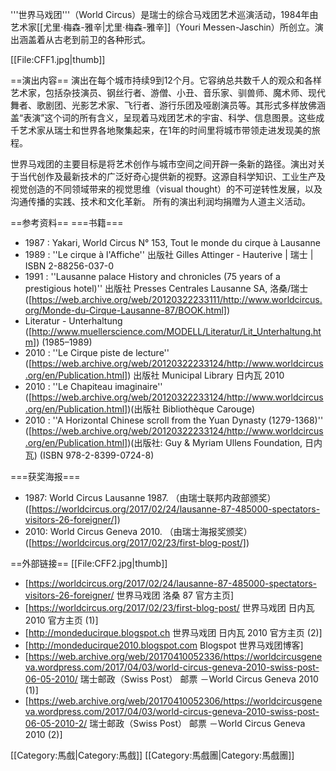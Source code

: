 '''世界马戏团'''（World Circus）是瑞士的综合马戏团艺术巡演活动，1984年由艺术家[[尤里·梅森-雅辛|尤里·梅森-雅辛]]（Youri Messen-Jaschin）所创立。演出涵盖着从古老到前卫的各种形式。

[[File:CFF1.jpg|thumb]]

==演出内容==
演出在每个城市持续9到12个月。它容纳总共数千人的观众和各样艺术家，包括杂技演员、钢丝行者、游僧、小丑、音乐家、驯兽师、魔术师、现代舞者、歌剧团、光影艺术家、飞行者、游行乐团及哑剧演员等。其形式多样放佛涵盖“表演”这个词的所有含义，呈现着马戏团艺术的宇宙、科学、信息图景。这些成千艺术家从瑞士和世界各地聚集起来，在1年的时间里将城市带领走进发现美的旅程。

世界马戏团的主要目标是将艺术创作与城市空间之间开辟一条新的路径。演出对关于当代创作及最新技术的广泛好奇心提供新的视野。这源自科学知识、工业生产及视觉创造的不同领域带来的视觉思维（visual thought）的不可逆转性发展，以及沟通传播的实践、技术和文化革新。
所有的演出利润均捐赠为人道主义活动。

==参考资料==
===书籍===

* 1987 : Yakari, World Circus N° 153, Tout le monde du cirque à Lausanne
* 1989 : ''Le cirque à l'Affiche'' 出版社 Gilles Attinger - Hauterive | 瑞士 | ISBN 2-88256-037-0
* 1991 : ''Lausanne palace History and chronicles (75 years of a prestigious hotel)'' 出版社 Presses Centrales Lausanne SA, 洛桑/瑞士 ([https://web.archive.org/web/20120322233111/http://www.worldcircus.org/Monde-du-Cirque-Lausanne-87/BOOK.html])
* Literatur - Unterhaltung ([http://www.muellerscience.com/MODELL/Literatur/Lit_Unterhaltung.htm]) (1985–1989)
* 2010 : ''Le Cirque piste de lecture'' ([https://web.archive.org/web/20120322233124/http://www.worldcircus.org/en/Publication.html]) 出版社 Municipal Library 日内瓦 2010
* 2010 : ''Le Chapiteau imaginaire'' ([https://web.archive.org/web/20120322233124/http://www.worldcircus.org/en/Publication.html])(出版社 Bibliothèque Carouge)
* 2010 : ''A Horizontal Chinese scroll from the Yuan Dynasty (1279-1368)'' ([https://web.archive.org/web/20120322233124/http://www.worldcircus.org/en/Publication.html])(出版社: Guy & Myriam Ullens Foundation, 日内瓦) (ISBN 978-2-8399-0724-8)

===获奖海报===
* 1987: World Circus Lausanne 1987. （由瑞士联邦内政部颁奖）([https://worldcircus.org/2017/02/24/lausanne-87-485000-spectators-visitors-26-foreigner/])
* 2010: World Circus Geneva 2010. （由瑞士海报奖颁奖）([https://worldcircus.org/2017/02/23/first-blog-post/])

==外部链接==
[[File:CFF2.jpg|thumb]]
* [https://worldcircus.org/2017/02/24/lausanne-87-485000-spectators-visitors-26-foreigner/ 世界马戏团 洛桑 87 官方主页]
* [https://worldcircus.org/2017/02/23/first-blog-post/ 世界马戏团 日内瓦 2010 官方主页 (1)]
* [http://mondeducirque.blogspot.ch 世界马戏团 日内瓦 2010 官方主页 (2)]
* [http://mondeducirque2010.blogspot.com Blogspot 世界马戏团博客]
* [https://web.archive.org/web/20170410052336/https://worldcircusgeneva.wordpress.com/2017/04/03/world-circus-geneva-2010-swiss-post-06-05-2010/ 瑞士邮政（Swiss Post） 邮票 －World Circus Geneva 2010 (1)]
* [https://web.archive.org/web/20170410052306/https://worldcircusgeneva.wordpress.com/2017/04/03/world-circus-geneva-2010-swiss-post-06-05-2010-2/ 瑞士邮政（Swiss Post） 邮票 －World Circus Geneva 2010 (2)]

[[Category:馬戲|Category:馬戲]]
[[Category:馬戲團|Category:馬戲團]]